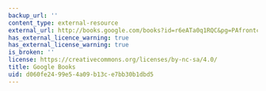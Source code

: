 ```yaml
---
backup_url: ''
content_type: external-resource
external_url: http://books.google.com/books?id=r6eATa0q1RQC&pg=PAfrontcover
has_external_licence_warning: true
has_external_license_warning: true
is_broken: ''
license: https://creativecommons.org/licenses/by-nc-sa/4.0/
title: Google Books
uid: d060fe24-99e5-4a09-b13c-e7bb30b1dbd5
---
```


